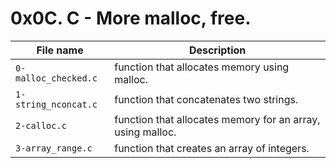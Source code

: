 # 0x0C. C - More malloc, free.

| File name  | Description  |
| ---------- | ------------ |
| `0-malloc_checked.c`  | function that allocates memory using malloc. |
| `1-string_nconcat.c` |  function that concatenates two strings. |
| `2-calloc.c` |  function that allocates memory for an array, using malloc. |
| `3-array_range.c` | function that creates an array of integers. |
